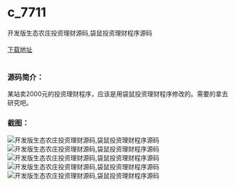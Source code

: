 # c_7711
开发版生态农庄投资理财源码,袋鼠投资理财程序源码
<br/></br>
[下载地址](https://www.uuid2.com/7711.html "下载地址")
<br/></br>
<h3>源码简介：</h3>
<p>某站卖2000元的投资理财程序，应该是用袋鼠投资理财程序修改的。需要的拿去研究吧。<p>
<h3>截图：</h3>
<img src="https://www.uuid2.com/wp-content/uploads/img/pro/20220225/16457595765153.jpg" alt="开发版生态农庄投资理财源码,袋鼠投资理财程序源码"><img src="https://www.uuid2.com/wp-content/uploads/img/pro/20220225/16457595783411.jpg" alt="开发版生态农庄投资理财源码,袋鼠投资理财程序源码"><img src="https://www.uuid2.com/wp-content/uploads/img/pro/20220225/16457595783109.png" alt="开发版生态农庄投资理财源码,袋鼠投资理财程序源码"><img src="https://www.uuid2.com/wp-content/uploads/img/pro/20220225/16457595788271.png" alt="开发版生态农庄投资理财源码,袋鼠投资理财程序源码"><img src="https://www.uuid2.com/wp-content/uploads/img/uimage/78861645759633.jpg" alt="开发版生态农庄投资理财源码,袋鼠投资理财程序源码">
